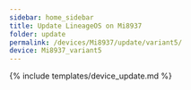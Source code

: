 ```yaml
---
sidebar: home_sidebar
title: Update LineageOS on Mi8937
folder: update
permalink: /devices/Mi8937/update/variant5/
device: Mi8937_variant5
---
```

{% include templates/device_update.md %}
